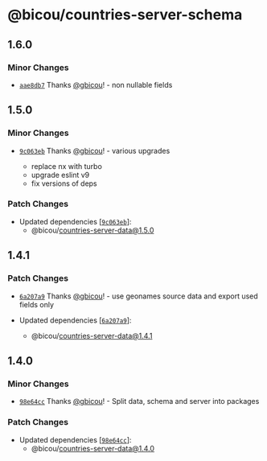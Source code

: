 # @bicou/countries-server-schema

## 1.6.0

### Minor Changes

- [`aae8db7`](https://github.com/gbicou/countries-server/commit/aae8db7eb557840388189fb9e460f19785f05c91) Thanks [@gbicou](https://github.com/gbicou)! - non nullable fields

## 1.5.0

### Minor Changes

- [`9c063eb`](https://github.com/gbicou/countries-server/commit/9c063eb6bc8a165a89098b7a3fe8d0f57ee155b7) Thanks [@gbicou](https://github.com/gbicou)! - various upgrades

  - replace nx with turbo
  - upgrade eslint v9
  - fix versions of deps

### Patch Changes

- Updated dependencies [[`9c063eb`](https://github.com/gbicou/countries-server/commit/9c063eb6bc8a165a89098b7a3fe8d0f57ee155b7)]:
  - @bicou/countries-server-data@1.5.0

## 1.4.1

### Patch Changes

- [`6a207a9`](https://github.com/gbicou/countries-server/commit/6a207a95c19f88ff2f4562bddbbd6c557b949315) Thanks [@gbicou](https://github.com/gbicou)! - use geonames source data and export used fields only

- Updated dependencies [[`6a207a9`](https://github.com/gbicou/countries-server/commit/6a207a95c19f88ff2f4562bddbbd6c557b949315)]:
  - @bicou/countries-server-data@1.4.1

## 1.4.0

### Minor Changes

- [`98e64cc`](https://github.com/gbicou/countries-server/commit/98e64ccbb4bd0732828d4a69b3460fec2410edaa) Thanks [@gbicou](https://github.com/gbicou)! - Split data, schema and server into packages

### Patch Changes

- Updated dependencies [[`98e64cc`](https://github.com/gbicou/countries-server/commit/98e64ccbb4bd0732828d4a69b3460fec2410edaa)]:
  - @bicou/countries-server-data@1.4.0
